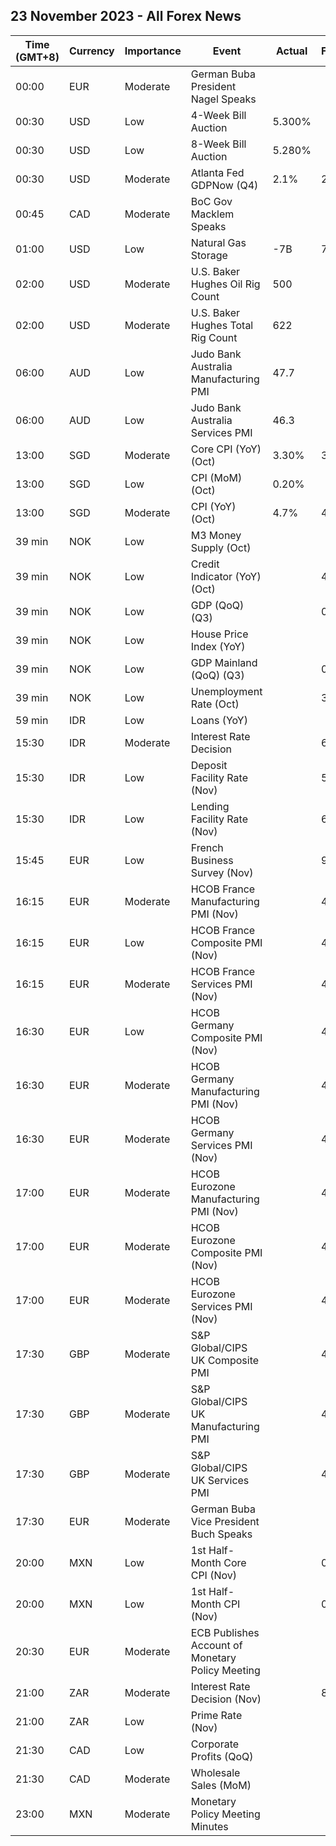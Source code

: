 ## 23 November 2023 - All Forex News

| Time (GMT+8) | Currency | Importance | Event | Actual | Forecast | Previous |
|------|----------|------------|-------|--------|----------|----------|
| 00:00 | EUR | Moderate | German Buba President Nagel Speaks |  |  |  |
| 00:30 | USD | Low | 4-Week Bill Auction | 5.300% |  | 5.290% |
| 00:30 | USD | Low | 8-Week Bill Auction | 5.280% |  | 5.280% |
| 00:30 | USD | Moderate | Atlanta Fed GDPNow (Q4) | 2.1% | 2.0% | 2.0% |
| 00:45 | CAD | Moderate | BoC Gov Macklem Speaks |  |  |  |
| 01:00 | USD | Low | Natural Gas Storage | -7B | 7B | 60B |
| 02:00 | USD | Moderate | U.S. Baker Hughes Oil Rig Count | 500 |  | 500 |
| 02:00 | USD | Moderate | U.S. Baker Hughes Total Rig Count | 622 |  | 618 |
| 06:00 | AUD | Low | Judo Bank Australia Manufacturing PMI | 47.7 |  | 48.2 |
| 06:00 | AUD | Low | Judo Bank Australia Services PMI | 46.3 |  | 47.9 |
| 13:00 | SGD | Moderate | Core CPI (YoY) (Oct) | 3.30% | 3.00% | 3.00% |
| 13:00 | SGD | Low | CPI (MoM) (Oct) | 0.20% |  | 0.50% |
| 13:00 | SGD | Moderate | CPI (YoY) (Oct) | 4.7% | 4.5% | 4.1% |
| 39 min | NOK | Low | M3 Money Supply (Oct) |  |  | 3,111.2B |
| 39 min | NOK | Low | Credit Indicator (YoY) (Oct) |  | 4.0% | 4.1% |
| 39 min | NOK | Low | GDP (QoQ) (Q3) |  | 0.3% | 0.0% |
| 39 min | NOK | Low | House Price Index (YoY) |  |  | -0.50% |
| 39 min | NOK | Low | GDP Mainland (QoQ) (Q3) |  | 0.2% | 0.0% |
| 39 min | NOK | Low | Unemployment Rate (Oct) |  | 3.5% | 3.5% |
| 59 min | IDR | Low | Loans (YoY) |  |  | 8.96% |
| 15:30 | IDR | Moderate | Interest Rate Decision |  | 6.00% | 6.00% |
| 15:30 | IDR | Low | Deposit Facility Rate (Nov) |  | 5.25% | 5.25% |
| 15:30 | IDR | Low | Lending Facility Rate (Nov) |  | 6.75% | 6.75% |
| 15:45 | EUR | Low | French Business Survey (Nov) |  | 98 | 98 |
| 16:15 | EUR | Moderate | HCOB France Manufacturing PMI (Nov) |  | 43.1 | 42.8 |
| 16:15 | EUR | Low | HCOB France Composite PMI (Nov) |  | 45.0 | 44.6 |
| 16:15 | EUR | Moderate | HCOB France Services PMI (Nov) |  | 45.6 | 45.2 |
| 16:30 | EUR | Low | HCOB Germany Composite PMI (Nov) |  | 46.5 | 45.9 |
| 16:30 | EUR | Moderate | HCOB Germany Manufacturing PMI (Nov) |  | 41.2 | 40.8 |
| 16:30 | EUR | Moderate | HCOB Germany Services PMI (Nov) |  | 48.5 | 48.2 |
| 17:00 | EUR | Moderate | HCOB Eurozone Manufacturing PMI (Nov) |  | 43.4 | 43.1 |
| 17:00 | EUR | Moderate | HCOB Eurozone Composite PMI (Nov) |  | 46.9 | 46.5 |
| 17:00 | EUR | Moderate | HCOB Eurozone Services PMI (Nov) |  | 48.1 | 47.8 |
| 17:30 | GBP | Moderate | S&P Global/CIPS UK Composite PMI |  | 48.7 | 48.7 |
| 17:30 | GBP | Moderate | S&P Global/CIPS UK Manufacturing PMI |  | 45.0 | 44.8 |
| 17:30 | GBP | Moderate | S&P Global/CIPS UK Services PMI |  | 49.5 | 49.5 |
| 17:30 | EUR | Moderate | German Buba Vice President Buch Speaks |  |  |  |
| 20:00 | MXN | Low | 1st Half-Month Core CPI (Nov) |  | 0.22% | 0.24% |
| 20:00 | MXN | Low | 1st Half-Month CPI (Nov) |  | 0.60% | 0.24% |
| 20:30 | EUR | Moderate | ECB Publishes Account of Monetary Policy Meeting |  |  |  |
| 21:00 | ZAR | Moderate | Interest Rate Decision (Nov) |  | 8.25% | 8.25% |
| 21:00 | ZAR | Low | Prime Rate (Nov) |  |  | 11.75% |
| 21:30 | CAD | Low | Corporate Profits (QoQ) |  |  | -2.0% |
| 21:30 | CAD | Moderate | Wholesale Sales (MoM) |  |  | 0.4% |
| 23:00 | MXN | Moderate | Monetary Policy Meeting Minutes |  |  |  |
